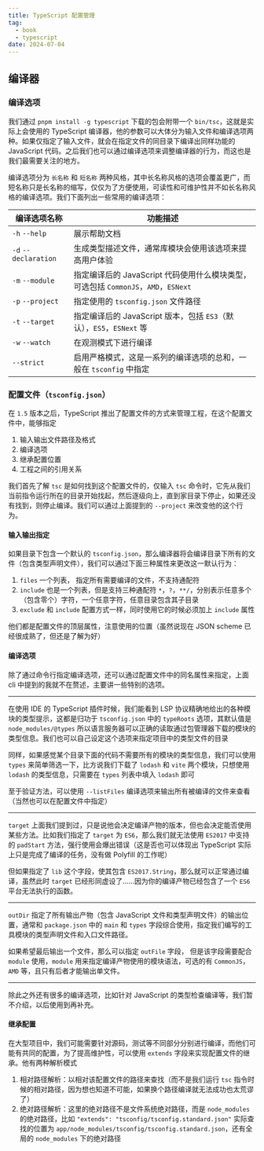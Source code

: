 ```yaml
---
title: TypeScript 配置管理
tag:
  - book
  - typescript
date: 2024-07-04
---
```


## 编译器

### 编译选项

我们通过 `pnpm install -g typescript` 下载的包会附带一个 `bin/tsc`，这就是实际上会使用的 TypeScript 编译器，他的参数可以大体分为输入文件和编译选项两种。如果仅指定了输入文件，就会在指定文件的同目录下编译出同样功能的 JavaScript 代码。之后我们也可以通过编译选项来调整编译器的行为，而这也是我们最需要关注的地方。

编译选项分为 `长名称` 和 `短名称` 两种风格，其中长名称风格的选项会覆盖更广，而短名称只是长名称的缩写，仅仅为了方便使用，可读性和可维护性并不如长名称风格的编译选项。我们下面列出一些常用的编译选项：

| 编译选项名称         | 功能描述                                                                           |
| -------------------- | ---------------------------------------------------------------------------------- |
| `-h` `--help`        | 展示帮助文档                                                                       |
| `-d` `--declaration` | 生成类型描述文件，通常库模块会使用该选项来提高用户体验                             |
| `-m` `--module`      | 指定编译后的 JavaScript 代码使用什么模块类型，可选包括 `CommonJS`，`AMD`，`ESNext` |
| `-p` `--project`     | 指定使用的 `tsconfig.json` 文件路径                                                |
| `-t` `--target`      | 指定编译后的 JavaScript 版本，包括 `ES3`（默认），`ES5`，`ESNext` 等               |
| `-w` `--watch`       | 在观测模式下进行编译                                                               |
| `--strict`           | 启用严格模式，这是一系列的编译选项的总和，一般在 `tsconfig` 中指定                 |

### 配置文件（`tsconfig.json`）

在 `1.5` 版本之后，TypeScript 推出了配置文件的方式来管理工程，在这个配置文件中，能够指定

1. 输入输出文件路径及格式
1. 编译选项
1. 继承配置位置
1. 工程之间的引用关系

我们首先了解 `tsc` 是如何找到这个配置文件的，仅输入 `tsc` 命令时，它先从我们当前指令运行所在的目录开始找起，然后逐级向上，直到家目录下停止，如果还没有找到，则停止编译。我们可以通过上面提到的 `--project` 来改变他的这个行为。

#### 输入输出指定

如果目录下包含一个默认的 `tsconfig.json`，那么编译器将会编译目录下所有的文件（包含类型声明文件），我们可以通过下面三种属性来更改这一默认行为：

1. `files` 一个列表， 指定所有需要编译的文件，不支持通配符
1. `include` 也是一个列表，但是支持三种通配符 `*`，`?`，`**/`，分别表示任意多个（包含零个）字符，一个任意字符，任意目录包含其子目录
1. `exclude` 和 `include` 配置方式一样，同时使用它的时候必须加上 `include` 属性

他们都是配置文件的顶层属性，注意使用的位置（虽然说现在 JSON scheme 已经很成熟了，但还是了解为好）

#### 编译选项

除了通过命令行指定编译选项，还可以通过配置文件中的同名属性来指定，上面 cli 中提到的我就不在赘述，主要讲一些特别的选项。

---

在使用 IDE 的 TypeScript 插件时候，我们能看到 LSP 协议精确地给出的各种模块的类型提示，这都是归功于 `tsconfig.json` 中的 `typeRoots` 选项，其默认值是 `node_modules/@types` 所以语言服务器可以正确的读取通过包管理器下载的模块的类型信息。我们也可以自己设定这个选项来指定项目中的类型文件的目录

同样，如果感觉某个目录下面的代码不需要所有的模块的类型信息，我们可以使用 `types` 来简单筛选一下，比方说我们下载了 `lodash` 和 `vite` 两个模块，只想使用 `lodash` 的类型信息，只需要在 `types` 列表中填入 `lodash` 即可

至于验证方法，可以使用 `--listFiles` 编译选项来输出所有被编译的文件来查看（当然也可以在配置文件中指定）

---

`target` 上面我们提到过，只是说他会决定编译产物的版本，但也会决定能否使用某些方法。比如我们指定了 `target` 为 `ES6`，那么我们就无法使用 `ES2017` 中支持的 `padStart` 方法，强行使用会爆出错误（这是否也可以体现出 TypeScript 实际上只是完成了编译的任务，没有做 Polyfill 的工作呢）

但如果指定了 `lib` 这个字段，使其包含 `ES2017.String`，那么就可以正常通过编译，虽然此时 `target` 已经形同虚设了……因为你的编译产物已经包含了一个 `ES6` 平台无法执行的函数。

---

`outDir` 指定了所有输出产物（包含 JavaScript 文件和类型声明文件）的输出位置，通常和 `package.json` 中的 `main` 和 `types` 字段综合使用，指定我们编写的工具模块的类型声明文件和入口文件路径。

如果希望最后输出一个文件，那么可以指定 `outFile` 字段， 但是该字段需要配合 `module` 使用，`module` 用来指定编译产物使用的模块语法，可选的有 `CommonJS`，`AMD` 等，且只有后者才能输出单文件。

---

除此之外还有很多的编译选项，比如针对 JavaScript 的类型检查编译等，我们暂不介绍，以后使用到再补充。

#### 继承配置

在大型项目中，我们可能需要针对源码，测试等不同部分分别进行编译，而他们可能有共同的配置，为了提高维护性，可以使用 `extends` 字段来实现配置文件的继承。他有两种解析模式

1. 相对路径解析：以相对该配置文件的路径来查找（而不是我们运行 `tsc` 指令时候的相对路径，因为想也知道不可能，如果换个路径编译就无法成功也太荒谬了）
1. 绝对路径解析：这里的绝对路径不是文件系统绝对路径，而是 `node_modules` 的绝对路径，比如 `"extends": "tsconfig/tsconfig.standard.json"` 实际查找的位置为 `app/node_modules/tsconfig/tsconfig.standard.json`，还有全局的 `node_modules` 下的绝对路径

